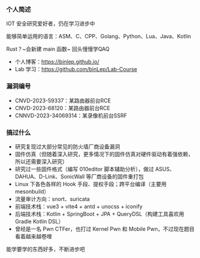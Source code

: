 ### 个人简述

IOT 安全研究爱好者，仍在学习进步中

能够简单运用的语言：ASM、C、CPP、Golang、Python、Lua、Java、Kotlin

Rust？~会新建 main 函数~ 回头慢慢学QAQ

- 个人博客：https://binlep.github.io/
- Lab 学习：https://github.com/binLep/Lab-Course

### 漏洞编号

- CNVD-2023-59337：某路由器前台RCE
- CNVD-2023-68120：某路由器前台RCE
- CNNVD-2023-34069314：某录像机前台SSRF

### 搞过什么

- 研究复现过大部分常见的防火墙厂商设备漏洞
- 固件仿真（但随着深入研究，更多情况下的固件仿真对硬件驱动有着强依赖，所以还需要深入研究）
- 研究过一些固件格式（编写 010editor 脚本辅助分析），做过 ASUS、DAHUA、D-Link、SonicWall 等厂商设备的固件重打包
- Linux 下各色各样的 Hook 手段、提权手段；跨平台编译（主要用 mesonbuild）
- 流量审计方向：snort、suricata
- 前端技术栈：vue3 + vite4 + antd + unocss + iconify
- 后端技术栈：Kotlin + SpringBoot + JPA + QueryDSL（构建工具喜欢用 Gradle Kotlin DSL）
- 曾经是一名 Pwn CTFer，也打过 Kernel Pwn 和 Mobile Pwn，不过现在题目看着越来越卷哩

能学要学的东西好多，不断进步吧

